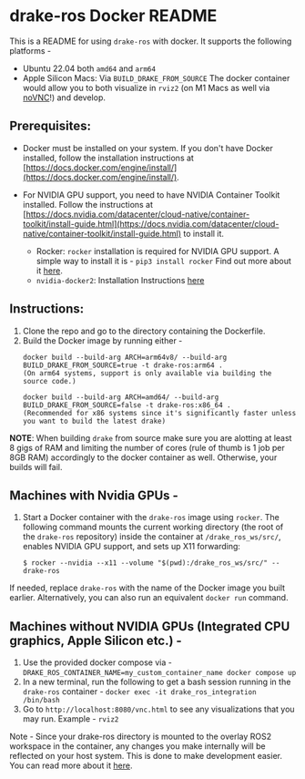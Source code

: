 # drake-ros Docker README

This is a README for using `drake-ros` with docker. It supports the following platforms - 
  - Ubuntu 22.04 both `amd64` and `arm64`
  - Apple Silicon Macs: Via `BUILD_DRAKE_FROM_SOURCE`
The docker container would allow you to both visualize in `rviz2` (on M1 Macs as well via [noVNC](https://novnc.com/info.html)!) and develop.

## **Prerequisites:**
- Docker must be installed on your system. If you don't have Docker installed, follow the installation instructions at [https://docs.docker.com/engine/install/](https://docs.docker.com/engine/install/).
- For NVIDIA GPU support, you need to have NVIDIA Container Toolkit installed. Follow the instructions at [https://docs.nvidia.com/datacenter/cloud-native/container-toolkit/install-guide.html](https://docs.nvidia.com/datacenter/cloud-native/container-toolkit/install-guide.html) to install it.

  - Rocker: `rocker` installation is required for NVIDIA GPU support. A simple way to install it is - `pip3 install rocker` Find out more about it [here](https://github.com/osrf/rocker).
  - `nvidia-docker2`: Installation Instructions [here](https://docs.nvidia.com/datacenter/cloud-native/container-toolkit/user-guide.html#id2) 
  

## Instructions:
1. Clone the repo and go to the directory containing the Dockerfile.
2. Build the Docker image by running either -
    ```
    docker build --build-arg ARCH=arm64v8/ --build-arg BUILD_DRAKE_FROM_SOURCE=true -t drake-ros:arm64 .
    (On arm64 systems, support is only available via building the source code.)
    
    docker build --build-arg ARCH=amd64/ --build-arg BUILD_DRAKE_FROM_SOURCE=false -t drake-ros:x86_64 .
    (Recommended for x86 systems since it's significantly faster unless you want to build the latest drake)
    ```

**NOTE**: When building `drake` from source make sure you are alotting at least 8 gigs of RAM and limiting the number of cores (rule of thumb is 1 job per 8GB RAM) accordingly to the docker container as well. Otherwise, your builds will fail. 

## Machines with Nvidia GPUs - 

1. Start a Docker container with the `drake-ros` image using `rocker`. The following command mounts the current working directory (the root of the `drake-ros` repository) inside the container at `/drake_ros_ws/src/`, enables NVIDIA GPU support, and sets up X11 forwarding:

    ```$ rocker --nvidia --x11 --volume "$(pwd):/drake_ros_ws/src/" -- drake-ros```

  If needed, replace `drake-ros` with the name of the Docker image you built earlier.
Alternatively, you can also run an equivalent `docker run` command.  

## Machines without NVIDIA GPUs (Integrated CPU graphics, Apple Silicon etc.) -

1. Use the provided docker compose via - `DRAKE_ROS_CONTAINER_NAME=my_custom_container_name docker compose up`
2. In a new terminal, run the following to get a bash session running in the
`drake-ros` container - `docker exec -it drake_ros_integration /bin/bash`
3. Go to `http://localhost:8080/vnc.html` to see any visualizations that you may run. Example - `rviz2`

Note - Since your drake-ros directory is mounted to the overlay ROS2 workspace in the container, any changes you make internally will be reflected on your host system. This is done to make development easier. You can read more about it [here](https://docs.docker.com/storage/volumes/). 
